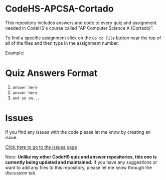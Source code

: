 # CodeHS-APCSA-Cortado
This repository includes answers and code to every quiz and assignment needed in CodeHS's course called "AP Computer Science A (Cortado)".

To find a specific assignment click on the `Go to File` button near the top of all of the files and then type in the assignment number.

Example: 

# Quiz Answers Format
1. `answer here`
2. `answer here`
3. `and so on...`

# Issues
If you find any issues with the code please let me know by creating an issue.

[Click here to go to the issues page](https://github.com/aditeyapatakoti/CodeHS-APCSA-Cortado/issues)


Note: **Unlike my other CodeHS quiz and answer repositories, this one is currently being updated and maintained.** If you have any suggestions or want to add any files to this repository, please let me know through the discussion tab.

